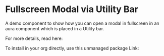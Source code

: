 # Fullscreen Modal via Utility Bar
A demo component to show how you can open a modal in fullscreen in an aura component which is placed in a Utility bar.

For more details, read here: 

To install in your org directly, use this unmanaged  package Link: